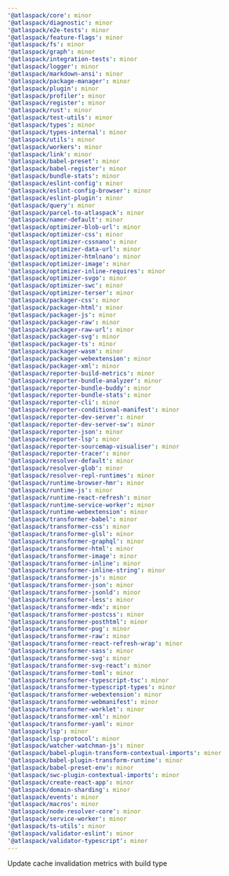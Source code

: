 ```yaml
---
'@atlaspack/core': minor
'@atlaspack/diagnostic': minor
'@atlaspack/e2e-tests': minor
'@atlaspack/feature-flags': minor
'@atlaspack/fs': minor
'@atlaspack/graph': minor
'@atlaspack/integration-tests': minor
'@atlaspack/logger': minor
'@atlaspack/markdown-ansi': minor
'@atlaspack/package-manager': minor
'@atlaspack/plugin': minor
'@atlaspack/profiler': minor
'@atlaspack/register': minor
'@atlaspack/rust': minor
'@atlaspack/test-utils': minor
'@atlaspack/types': minor
'@atlaspack/types-internal': minor
'@atlaspack/utils': minor
'@atlaspack/workers': minor
'@atlaspack/link': minor
'@atlaspack/babel-preset': minor
'@atlaspack/babel-register': minor
'@atlaspack/bundle-stats': minor
'@atlaspack/eslint-config': minor
'@atlaspack/eslint-config-browser': minor
'@atlaspack/eslint-plugin': minor
'@atlaspack/query': minor
'@atlaspack/parcel-to-atlaspack': minor
'@atlaspack/namer-default': minor
'@atlaspack/optimizer-blob-url': minor
'@atlaspack/optimizer-css': minor
'@atlaspack/optimizer-cssnano': minor
'@atlaspack/optimizer-data-url': minor
'@atlaspack/optimizer-htmlnano': minor
'@atlaspack/optimizer-image': minor
'@atlaspack/optimizer-inline-requires': minor
'@atlaspack/optimizer-svgo': minor
'@atlaspack/optimizer-swc': minor
'@atlaspack/optimizer-terser': minor
'@atlaspack/packager-css': minor
'@atlaspack/packager-html': minor
'@atlaspack/packager-js': minor
'@atlaspack/packager-raw': minor
'@atlaspack/packager-raw-url': minor
'@atlaspack/packager-svg': minor
'@atlaspack/packager-ts': minor
'@atlaspack/packager-wasm': minor
'@atlaspack/packager-webextension': minor
'@atlaspack/packager-xml': minor
'@atlaspack/reporter-build-metrics': minor
'@atlaspack/reporter-bundle-analyzer': minor
'@atlaspack/reporter-bundle-buddy': minor
'@atlaspack/reporter-bundle-stats': minor
'@atlaspack/reporter-cli': minor
'@atlaspack/reporter-conditional-manifest': minor
'@atlaspack/reporter-dev-server': minor
'@atlaspack/reporter-dev-server-sw': minor
'@atlaspack/reporter-json': minor
'@atlaspack/reporter-lsp': minor
'@atlaspack/reporter-sourcemap-visualiser': minor
'@atlaspack/reporter-tracer': minor
'@atlaspack/resolver-default': minor
'@atlaspack/resolver-glob': minor
'@atlaspack/resolver-repl-runtimes': minor
'@atlaspack/runtime-browser-hmr': minor
'@atlaspack/runtime-js': minor
'@atlaspack/runtime-react-refresh': minor
'@atlaspack/runtime-service-worker': minor
'@atlaspack/runtime-webextension': minor
'@atlaspack/transformer-babel': minor
'@atlaspack/transformer-css': minor
'@atlaspack/transformer-glsl': minor
'@atlaspack/transformer-graphql': minor
'@atlaspack/transformer-html': minor
'@atlaspack/transformer-image': minor
'@atlaspack/transformer-inline': minor
'@atlaspack/transformer-inline-string': minor
'@atlaspack/transformer-js': minor
'@atlaspack/transformer-json': minor
'@atlaspack/transformer-jsonld': minor
'@atlaspack/transformer-less': minor
'@atlaspack/transformer-mdx': minor
'@atlaspack/transformer-postcss': minor
'@atlaspack/transformer-posthtml': minor
'@atlaspack/transformer-pug': minor
'@atlaspack/transformer-raw': minor
'@atlaspack/transformer-react-refresh-wrap': minor
'@atlaspack/transformer-sass': minor
'@atlaspack/transformer-svg': minor
'@atlaspack/transformer-svg-react': minor
'@atlaspack/transformer-toml': minor
'@atlaspack/transformer-typescript-tsc': minor
'@atlaspack/transformer-typescript-types': minor
'@atlaspack/transformer-webextension': minor
'@atlaspack/transformer-webmanifest': minor
'@atlaspack/transformer-worklet': minor
'@atlaspack/transformer-xml': minor
'@atlaspack/transformer-yaml': minor
'@atlaspack/lsp': minor
'@atlaspack/lsp-protocol': minor
'@atlaspack/watcher-watchman-js': minor
'@atlaspack/babel-plugin-transform-contextual-imports': minor
'@atlaspack/babel-plugin-transform-runtime': minor
'@atlaspack/babel-preset-env': minor
'@atlaspack/swc-plugin-contextual-imports': minor
'@atlaspack/create-react-app': minor
'@atlaspack/domain-sharding': minor
'@atlaspack/events': minor
'@atlaspack/macros': minor
'@atlaspack/node-resolver-core': minor
'@atlaspack/service-worker': minor
'@atlaspack/ts-utils': minor
'@atlaspack/validator-eslint': minor
'@atlaspack/validator-typescript': minor
---
```


Update cache invalidation metrics with build type

